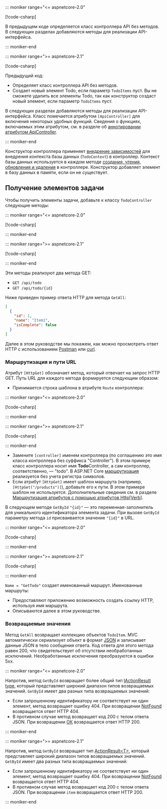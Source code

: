::: moniker range="<= aspnetcore-2.0"

[!code-csharp[](../../tutorials/first-web-api/samples/2.0/TodoApi/Controllers/TodoController2.cs?name=snippet_todo1)]

В предыдущем коде определяется класс контроллера API без методов. В следующих разделах добавляются методы для реализации API-интерфейса.

::: moniker-end

::: moniker range=">= aspnetcore-2.1"

[!code-csharp[](../../tutorials/first-web-api/samples/2.1/TodoApi/Controllers/TodoController2.cs?name=snippet_todo1)]

Предыдущий код:

* Определяет класс контроллера API без методов.
* Создает новый элемент Todo, если параметр `TodoItems` пуст. Вы не сможете удалить все элементы Todo, так как конструктор создаст новый элемент, если параметр `TodoItems` пуст.

В следующих разделах добавляются методы для реализации API-интерфейса. Класс помечается атрибутом `[ApiController]` для включения некоторых удобных функций. Сведения о функциях, включаемых этим атрибутом, см. в разделе об [аннотировании атрибутом ApiController](xref:web-api/index#annotation-with-apicontroller-attribute).

::: moniker-end

Конструктор контроллера применяет [внедрение зависимостей](xref:fundamentals/dependency-injection) для внедрения контекста базы данных (`TodoContext`) в контроллер. Контекст базы данных используется в каждом методе [создания, чтения, обновления и удаления](https://wikipedia.org/wiki/Create,_read,_update_and_delete) в контроллере. Конструктор добавляет элемент в базу данных в памяти, если он не существует.

## <a name="get-to-do-items"></a>Получение элементов задачи

Чтобы получить элементы задачи, добавьте к классу `TodoController` следующие методы:

::: moniker range="<= aspnetcore-2.0"

[!code-csharp[](../../tutorials/first-web-api/samples/2.0/TodoApi/Controllers/TodoController.cs?name=snippet_GetAll)]

::: moniker-end

::: moniker range=">= aspnetcore-2.1"

[!code-csharp[](../../tutorials/first-web-api/samples/2.1/TodoApi/Controllers/TodoController.cs?name=snippet_GetAll)]

::: moniker-end

Эти методы реализуют два метода GET:

* `GET /api/todo`
* `GET /api/todo/{id}`

Ниже приведен пример ответа HTTP для метода `GetAll`:

```json
[
  {
    "id": 1,
    "name": "Item1",
    "isComplete": false
  }
]
```

Далее в этом руководстве мы покажем, как можно просмотреть ответ HTTP с использованием [Postman](https://www.getpostman.com/) или [curl](https://curl.haxx.se/docs/manpage.html).

### <a name="routing-and-url-paths"></a>Маршрутизация и пути URL

Атрибут `[HttpGet]` обозначает метод, который отвечает на запрос HTTP GET. Путь URL для каждого метода формируется следующим образом:

* Принимается строка шаблона в атрибуте `Route` контроллера:

::: moniker range="<= aspnetcore-2.0"

[!code-csharp[](../../tutorials/first-web-api/samples/2.0/TodoApi/Controllers/TodoController.cs?name=TodoController&highlight=3)]

::: moniker-end

::: moniker range=">= aspnetcore-2.1"

[!code-csharp[](../../tutorials/first-web-api/samples/2.1/TodoApi/Controllers/TodoController.cs?name=TodoController&highlight=3)]

::: moniker-end

* Замените `[controller]` именем контроллера (по соглашению это имя класса контроллера без суффикса "Controller"). В этом примере класс контроллера носит имя **Todo**Controller, а сам контроллер, соответственно, — "todo". В ASP.NET Core [маршрутизация](xref:mvc/controllers/routing) реализуется без учета регистра символов.
* Если атрибут `[HttpGet]` имеет шаблон маршрута (например, `[HttpGet("/products")]`), добавьте его к пути. В этом примере шаблон не используется. Дополнительные сведения см. в разделе [Маршрутизация атрибутов с помощью атрибутов Http[Verb]](xref:mvc/controllers/routing#attribute-routing-with-httpverb-attributes).

В следующем методе `GetById` `"{id}"` — это переменная-заполнитель для уникального идентификатора элемента задачи. При вызове `GetById` параметру метода `id` присваивается значение `"{id}"` в URL.

::: moniker range="<= aspnetcore-2.0"

[!code-csharp[](../../tutorials/first-web-api/samples/2.0/TodoApi/Controllers/TodoController.cs?name=snippet_GetByID&highlight=1-2)]

::: moniker-end

::: moniker range=">= aspnetcore-2.1"

[!code-csharp[](../../tutorials/first-web-api/samples/2.1/TodoApi/Controllers/TodoController.cs?name=snippet_GetByID&highlight=1-2)]

::: moniker-end

`Name = "GetTodo"` создает именованный маршрут. Именованные маршруты:

* Предоставляют приложению возможность создать ссылку HTTP, используя имя маршрута.
* Описываются далее в этом руководстве.

### <a name="return-values"></a>Возвращаемые значения

Метод `GetAll` возвращает коллекцию объектов `TodoItem`. MVC автоматически сериализует объект в формат [JSON](https://www.json.org/) и записывает данные JSON в тело сообщения ответа. Код ответа для этого метода равен 200, что свидетельствует об отсутствии необработанных исключений. Необработанные исключения преобразуются в ошибки 5xx.

::: moniker range="<= aspnetcore-2.0"

Напротив, метод `GetById` возвращает более общий тип [IActionResult type](xref:web-api/action-return-types#iactionresult-type), который представляет широкий диапазон типов возвращаемых значений. `GetById` имеет два разных типа возвращаемых значений:

* Если запрошенному идентификатору не соответствует ни один элемент, метод возвращает ошибку 404. При возвращении [NotFound](/dotnet/api/microsoft.aspnetcore.mvc.controllerbase.notfound) возвращается ответ HTTP 404.
* В противном случае метод возвращает код 200 с телом ответа JSON. При возвращении [ОК](/dotnet/api/microsoft.aspnetcore.mvc.controllerbase.ok) возвращается ответ HTTP 200.

::: moniker-end

::: moniker range=">= aspnetcore-2.1"

Напротив, метод `GetById` возвращает тип [ActionResult\<T>](xref:web-api/action-return-types#actionresultt-type), который представляет широкий диапазон типов возвращаемых значений. `GetById` имеет два разных типа возвращаемых значений:

* Если запрошенному идентификатору не соответствует ни один элемент, метод возвращает ошибку 404. При возвращении [NotFound](/dotnet/api/microsoft.aspnetcore.mvc.controllerbase.notfound) возвращается ответ HTTP 404.
* В противном случае метод возвращает код 200 с телом ответа JSON. При возвращении `item` возвращается ответ HTTP 200.

::: moniker-end
